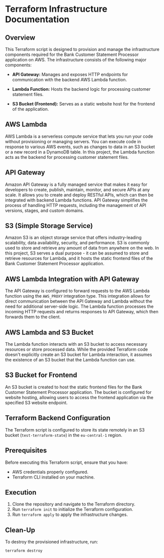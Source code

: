# Terraform Infrastructure Documentation

## Overview

This Terraform script is designed to provision and manage the infrastructure components required for the Bank Customer Statement Processor application on AWS. The infrastructure consists of the following major components:

- **API Gateway:** Manages and exposes HTTP endpoints for communication with the backend AWS Lambda function.

- **Lambda Function:** Hosts the backend logic for processing customer statement files.

- **S3 Bucket (Frontend):** Serves as a static website host for the frontend of the application.

## AWS Lambda

AWS Lambda is a serverless compute service that lets you run your code without provisioning or managing servers. You can execute code in response to various AWS events, such as changes to data in an S3 bucket or a new record in a DynamoDB table. In this project, the Lambda function acts as the backend for processing customer statement files.

## API Gateway

Amazon API Gateway is a fully managed service that makes it easy for developers to create, publish, maintain, monitor, and secure APIs at any scale. It allows you to create and deploy RESTful APIs, which can then be integrated with backend Lambda functions. API Gateway simplifies the process of handling HTTP requests, including the management of API versions, stages, and custom domains.

## S3 (Simple Storage Service)

Amazon S3 is an object storage service that offers industry-leading scalability, data availability, security, and performance. S3 is commonly used to store and retrieve any amount of data from anywhere on the web. In this project, S3 serves a dual purpose - it can be assumed to store and retrieve resources for Lambda, and it hosts the static frontend files of the Bank Customer Statement Processor application.

## AWS Lambda Integration with API Gateway

The API Gateway is configured to forward requests to the AWS Lambda function using the `AWS_PROXY` integration type. This integration allows for direct communication between the API Gateway and Lambda without the need for additional server-side logic. The Lambda function processes the incoming HTTP requests and returns responses to API Gateway, which then forwards them to the client.

## AWS Lambda and S3 Bucket

The Lambda function interacts with an S3 bucket to access necessary resources or store processed data. While the provided Terraform code doesn't explicitly create an S3 bucket for Lambda interaction, it assumes the existence of an S3 bucket that the Lambda function can use.

## S3 Bucket for Frontend

An S3 bucket is created to host the static frontend files for the Bank Customer Statement Processor application. The bucket is configured for website hosting, allowing users to access the frontend application via the specified S3 website endpoint.

## Terraform Backend Configuration

The Terraform script is configured to store its state remotely in an S3 bucket (`test-terraform-state`) in the `eu-central-1` region.

## Prerequisites

Before executing this Terraform script, ensure that you have:

- AWS credentials properly configured.
- Terraform CLI installed on your machine.

## Execution

1. Clone the repository and navigate to the Terraform directory.
2. Run `terraform init` to initialize the Terraform configuration.
3. Run `terraform apply` to apply the infrastructure changes.

## Clean-Up

To destroy the provisioned infrastructure, run:

```bash
terraform destroy
```
